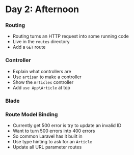 # Day 2: Afternoon

### Routing
- Routing turns an HTTP request into some running code
- Live in the `routes` directory
- Add a `GET` route

### Controller
- Explain what controllers are
- Use `artisan` to make a controller
- Show the `Articles` controller
- Add `use App\Article` at top

### Blade

### Route Model Binding
- Currently get 500 error is try to update an invalid ID
- Want to turn 500 errors into 400 errors
- So common Laravel has it built in
- Use type hinting to ask for an `Article`
- Update all URL parameter routes
